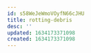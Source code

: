 ```yaml
---
id: s58WeJeWmoVOyfN66cJHU
title: rotting-debris
desc: ''
updated: 1634173371098
created: 1634173371098
---
```


